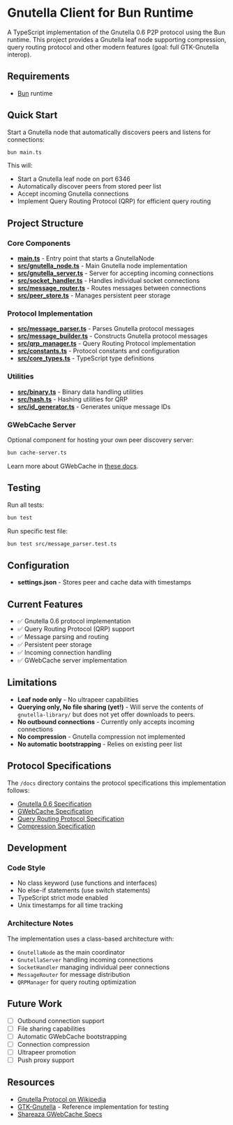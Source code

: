 # Gnutella Client for Bun Runtime

A TypeScript implementation of the Gnutella 0.6 P2P protocol using the Bun runtime. This project provides a Gnutella leaf node supporting compression, query routing protocol and other modern features (goal: full GTK-Gnutella interop).

## Requirements

- [Bun](https://bun.sh/docs/installation) runtime

## Quick Start

Start a Gnutella node that automatically discovers peers and listens for connections:

```bash
bun main.ts
```

This will:

- Start a Gnutella leaf node on port 6346
- Automatically discover peers from stored peer list
- Accept incoming Gnutella connections
- Implement Query Routing Protocol (QRP) for efficient query routing

## Project Structure

### Core Components

- **[main.ts](main.ts)** - Entry point that starts a GnutellaNode
- **[src/gnutella_node.ts](src/gnutella_node.ts)** - Main Gnutella node implementation
- **[src/gnutella_server.ts](src/gnutella_server.ts)** - Server for accepting incoming connections
- **[src/socket_handler.ts](src/socket_handler.ts)** - Handles individual socket connections
- **[src/message_router.ts](src/message_router.ts)** - Routes messages between connections
- **[src/peer_store.ts](src/peer_store.ts)** - Manages persistent peer storage

### Protocol Implementation

- **[src/message_parser.ts](src/message_parser.ts)** - Parses Gnutella protocol messages
- **[src/message_builder.ts](src/message_builder.ts)** - Constructs Gnutella protocol messages
- **[src/qrp_manager.ts](src/qrp_manager.ts)** - Query Routing Protocol implementation
- **[src/constants.ts](src/constants.ts)** - Protocol constants and configuration
- **[src/core_types.ts](src/core_types.ts)** - TypeScript type definitions

### Utilities

- **[src/binary.ts](src/binary.ts)** - Binary data handling utilities
- **[src/hash.ts](src/hash.ts)** - Hashing utilities for QRP
- **[src/id_generator.ts](src/id_generator.ts)** - Generates unique message IDs

### GWebCache Server

Optional component for hosting your own peer discovery server:

```bash
bun cache-server.ts
```

Learn more about GWebCache in [these docs](./docs/gwebcache-spec.md).

## Testing

Run all tests:

```bash
bun test
```

Run specific test file:

```bash
bun test src/message_parser.test.ts
```

## Configuration

- **settings.json** - Stores peer and cache data with timestamps

## Current Features

- ✅ Gnutella 0.6 protocol implementation
- ✅ Query Routing Protocol (QRP) support
- ✅ Message parsing and routing
- ✅ Persistent peer storage
- ✅ Incoming connection handling
- ✅ GWebCache server implementation

## Limitations

- **Leaf node only** - No ultrapeer capabilities
- **Querying only, No file sharing (yet!)** - Will serve the contents of `gnutella-library/` but does not yet offer downloads to peers.
- **No outbound connections** - Currently only accepts incoming connections
- **No compression** - Gnutella compression not implemented
- **No automatic bootstrapping** - Relies on existing peer list

## Protocol Specifications

The `/docs` directory contains the protocol specifications this implementation follows:

- [Gnutella 0.6 Specification](docs/Gnutella-0.6-spec.txt)
- [GWebCache Specification](docs/gwebcache-spec.md)
- [Query Routing Protocol Specification](docs/qrp-pseudospec.md)
- [Compression Specification](docs/compression-pseudospec.md)

## Development

### Code Style

- No class keyword (use functions and interfaces)
- No else-if statements (use switch statements)
- TypeScript strict mode enabled
- Unix timestamps for all time tracking

### Architecture Notes

The implementation uses a class-based architecture with:

- `GnutellaNode` as the main coordinator
- `GnutellaServer` handling incoming connections
- `SocketHandler` managing individual peer connections
- `MessageRouter` for message distribution
- `QRPManager` for query routing optimization

## Future Work

- [ ] Outbound connection support
- [ ] File sharing capabilities
- [ ] Automatic GWebCache bootstrapping
- [ ] Connection compression
- [ ] Ultrapeer promotion
- [ ] Push proxy support

## Resources

- [Gnutella Protocol on Wikipedia](https://en.wikipedia.org/wiki/Gnutella)
- [GTK-Gnutella](https://gtk-gnutella.sourceforge.io/) - Reference implementation for testing
- [Shareaza GWebCache Specs](https://shareaza.sourceforge.net/mediawiki/GWC_specs)
